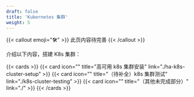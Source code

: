 ```yaml
---
draft: false
title: 'Kubernetes 集群'
weight: 5
---
```


{{< callout emoji="🛠" >}}
  此页内容待完善
{{< /callout >}}

介绍以下内容，搭建 K8s 集群：

{{< cards >}}
  {{< card icon="" title="高可用 k8s 集群安装" link="./ha-k8s-cluster-setup" >}}
  {{< card icon="" title="（待补全）k8s 集群测试" link="./k8s-cluster-testing" >}}
  {{< card icon="" title="（其他未完成部分）" link="./" >}}
{{< /cards >}}
